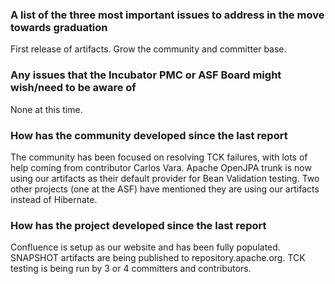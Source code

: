 


### A list of the three most important issues to address in the move towards graduation
First release of artifacts.
Grow the community and committer base.

### Any issues that the Incubator PMC or ASF Board might wish/need to be aware of
None at this time.

### How has the community developed since the last report
The community has been focused on resolving TCK failures, with lots of help coming from contributor Carlos Vara.
Apache OpenJPA trunk is now using our artifacts as their default provider for Bean Validation testing.
Two other projects (one at the ASF) have mentioned they are using our artifacts instead of Hibernate.

### How has the project developed since the last report
Confluence is setup as our website and has been fully populated.
SNAPSHOT artifacts are being published to repository.apache.org.
TCK testing is being run by 3 or 4 committers and contributors.
